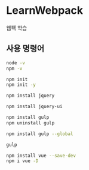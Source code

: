 # LearnWebpack
웹팩 학습

## 사용 명령어
```sh
node -v
npm -v
```

```sh
npm init
npm init -y
```

```sh
npm install jquery
```

```sh
npm install jquery-ui
```

```sh
npm install gulp
npm uninstall gulp
```

```sh
npm install gulp --global

gulp
```

```sh
npm install vue --save-dev
npm i vue -D
```
